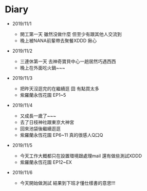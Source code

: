 # Diary

* 2019/11/1
  * 開工第一天 雖然沒做什麼 但至少有跟其他人交流到
  * 晚上被NANA前輩帶去聚餐XDDD 揪心
  
* 2019/11/2
  * 三連休第一天 去神奇寶貝中心一趟居然巧遇西西
  * 晚上在外面吃火鍋~~~

* 2019/11/3
  * 把昨天沒逛完的在繼續逛 囧 有點買太多 
  * 紫羅蘭永恆花園 EP1~5
  
* 2019/11/4
  * 又成長一歲了~~~
  * 去了日枝神社跟東京大神宮
  * 回來池袋後繼續逛逛
  * 紫羅蘭永恆花園 EP6~11 真的很感人Q口Q
  
* 2019/11/5
  * 今天工作大概都只在設置環境跟處理mail 還有做些測試XDDD
  * 紫羅蘭永恆花園 EP12~EX
  
* 2019/11/6
  * 今天開始做測試 結果到下班才懂仕樣書的意思!!!
  
    